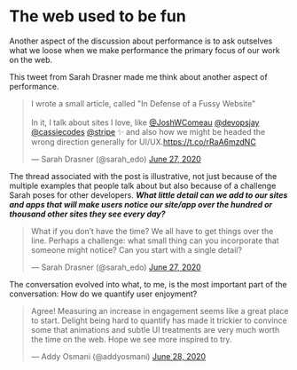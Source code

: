 # The web used to be fun

Another aspect of the discussion about performance is to ask outselves what we loose when we make performance the primary focus of our work on the web.

This tweet from Sarah Drasner made me think about another aspect of performance.

<blockquote class="twitter-tweet"><p lang="en" dir="ltr">I wrote a small article, called &quot;In Defense of a Fussy Website&quot;<br><br>In it, I talk about sites I love, like <a href="https://twitter.com/JoshWComeau?ref_src=twsrc%5Etfw">@JoshWComeau</a> <a href="https://twitter.com/devopsjay?ref_src=twsrc%5Etfw">@devopsjay</a> <a href="https://twitter.com/cassiecodes?ref_src=twsrc%5Etfw">@cassiecodes</a> <a href="https://twitter.com/stripe?ref_src=twsrc%5Etfw">@stripe</a> ✨ and also how we might be headed the wrong direction generally for UI/UX.<a href="https://t.co/rRaA6mzdNC">https://t.co/rRaA6mzdNC</a></p>&mdash; Sarah Drasner (@sarah_edo) <a href="https://twitter.com/sarah_edo/status/1276921742150135813?ref_src=twsrc%5Etfw">June 27, 2020</a></blockquote> <script async src="https://platform.twitter.com/widgets.js" charset="utf-8"></script>

The thread associated with the post is illustrative, not just because of the multiple examples that people talk about but also because of a challenge Sarah poses for other developers.  ***What little detail can we add to our sites and apps that will make users notice our site/app over the hundred or thousand other sites they see every day?***

<blockquote class="twitter-tweet"><p lang="en" dir="ltr">What if you don’t have the time? We all have to get things over the line. Perhaps a challenge: what small thing can you incorporate that someone might notice? Can you start with a single detail?</p>&mdash; Sarah Drasner (@sarah_edo) <a href="https://twitter.com/sarah_edo/status/1276924598689230848?ref_src=twsrc%5Etfw">June 27, 2020</a></blockquote> <script async src="https://platform.twitter.com/widgets.js" charset="utf-8"></script>

The conversation evolved into what, to me, is the most important part of the conversation: How do we quantify user enjoyment?

<blockquote class="twitter-tweet"><p lang="en" dir="ltr">Agree! Measuring an increase in engagement seems like a great place to start. Delight being hard to quantify has made it trickier to convince some that animations and subtle UI treatments are very much worth the time on the web. Hope we see more inspired to try.</p>&mdash; Addy Osmani (@addyosmani) <a href="https://twitter.com/addyosmani/status/1277080695643320323?ref_src=twsrc%5Etfw">June 28, 2020</a></blockquote> <script async src="https://platform.twitter.com/widgets.js" charset="utf-8"></script>
